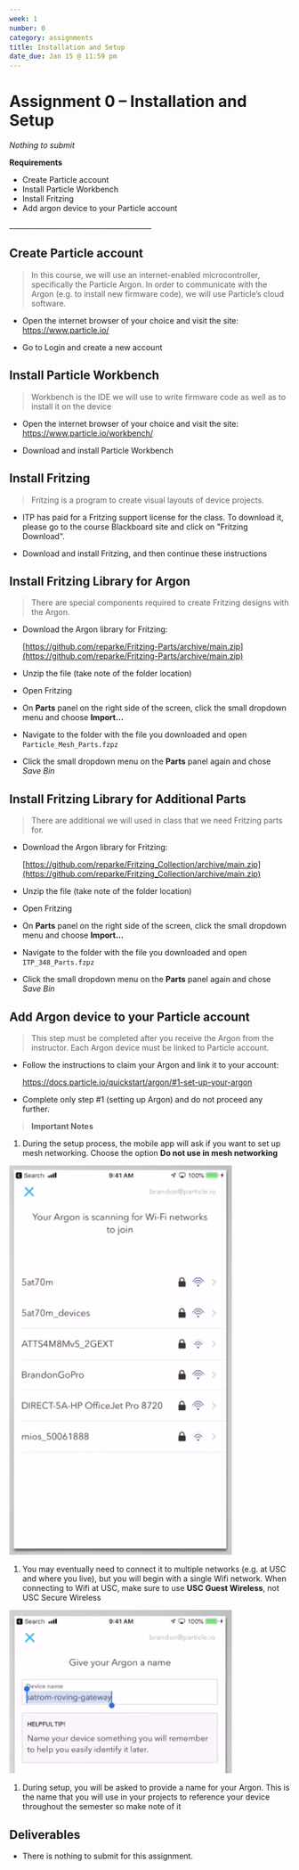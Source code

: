```yaml
---
week: 1
number: 0
category: assignments
title: Installation and Setup
date_due: Jan 15 @ 11:59 pm
---
```


Assignment 0 – Installation and Setup
=====================================

*Nothing to submit*

**Requirements**

-   Create Particle account
-   Install Particle Workbench
-   Install Fritzing
-   Add argon device to your Particle account

\_______________________________________\_

Create Particle account
-----------------------

>   In this course, we will use an internet-enabled microcontroller,
>   specifically the Particle Argon. In order to communicate with the Argon
>   (e.g. to install new firmware code), we will use Particle’s cloud software.

-   Open the internet browser of your choice and visit the site:  
    <https://www.particle.io/>

-   Go to Login and create a new account

Install Particle Workbench
--------------------------

>   Workbench is the IDE we will use to write firmware code as well as to
>   install it on the device

-   Open the internet browser of your choice and visit the site:
    <https://www.particle.io/workbench/>

-   Download and install Particle Workbench

Install Fritzing
----------------

>   Fritzing is a program to create visual layouts of device projects.

-   ITP has paid for a Fritzing support license for the class. To download it, please go to the course Blackboard site and click on "Fritzing Download".

-   Download and install Fritzing, and then continue these instructions

Install Fritzing Library for Argon
----------------

>   There are special components required to create Fritzing designs with the Argon.

- Download the Argon library for Fritzing:

  [https://github.com/reparke/Fritzing-Parts/archive/main.zip](https://github.com/reparke/Fritzing-Parts/archive/main.zip)

- Unzip the file (take note of the folder location)

- Open Fritzing

- On **Parts** panel on the right side of the screen, click the small dropdown menu and choose **Import…**

- Navigate to the folder with the file you downloaded and open `Particle_Mesh_Parts.fzpz`

- Click the small dropdown menu on the **Parts** panel again and chose *Save Bin*

Install Fritzing Library for Additional Parts
----------------

>   There are additional we will used in class that we need Fritzing parts for.

- Download the Argon library for Fritzing:

  [https://github.com/reparke/Fritzing_Collection/archive/main.zip](https://github.com/reparke/Fritzing_Collection/archive/main.zip)

- Unzip the file (take note of the folder location)

- Open Fritzing

- On **Parts** panel on the right side of the screen, click the small dropdown menu and choose **Import…**

- Navigate to the folder with the file you downloaded and open `ITP_348_Parts.fzpz`

- Click the small dropdown menu on the **Parts** panel again and chose *Save Bin*

Add Argon device to your Particle account
-----------------------------------------

>   This step must be completed after you receive the Argon from the instructor.
>   Each Argon device must be linked to Particle account.

-   Follow the instructions to claim your Argon and link it to your account:

    <https://docs.particle.io/quickstart/argon/#1-set-up-your-argon>

-   Complete only step \#1 (setting up Argon) and do not proceed any further.

>   **Important Notes**

1.  During the setup process, the mobile app will ask if you want to set up mesh
    networking. Choose the option **Do not use in mesh networking**

<img src="media/2e97c727fccb86d208d67eb123ae8450.png" alt="find wifi networks" style="width:400px" />

1.  You may eventually need to connect it to multiple networks (e.g. at USC and
    where you live), but you will begin with a single Wifi network. When
    connecting to Wifi at USC, make sure to use **USC Guest Wireless**, not USC
    Secure Wireless

<img src="media/b7fb87c14d438e943a6133b77d2743cc.png" alt="name the Argon" style="width:400px" />

1.  During setup, you will be asked to provide a name for your Argon. This is
    the name that you will use in your projects to reference your device
    throughout the semester so make note of it

Deliverables
------------

- There is nothing to submit for this assignment.
